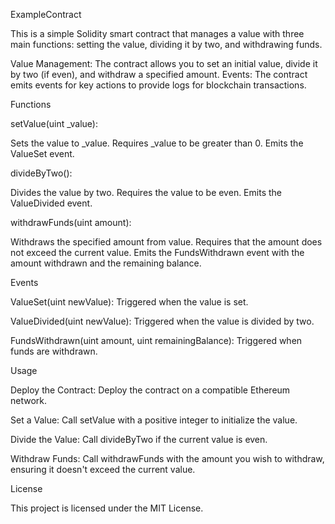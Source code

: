 ExampleContract

This is a simple Solidity smart contract that manages a value with three main functions: setting the value, dividing it by two, and withdrawing funds.


Value Management: The contract allows you to set an initial value, divide it by two (if even), and withdraw a specified amount.
Events: The contract emits events for key actions to provide logs for blockchain transactions.

Functions

setValue(uint _value):

Sets the value to _value.
Requires _value to be greater than 0.
Emits the ValueSet event.

divideByTwo():

Divides the value by two.
Requires the value to be even.
Emits the ValueDivided event.

withdrawFunds(uint amount):

Withdraws the specified amount from value.
Requires that the amount does not exceed the current value.
Emits the FundsWithdrawn event with the amount withdrawn and the remaining balance.

Events

ValueSet(uint newValue): Triggered when the value is set.

ValueDivided(uint newValue): Triggered when the value is divided by two.

FundsWithdrawn(uint amount, uint remainingBalance): Triggered when funds are withdrawn.

Usage

Deploy the Contract: Deploy the contract on a compatible Ethereum network.

Set a Value: Call setValue with a positive integer to initialize the value.

Divide the Value: Call divideByTwo if the current value is even.

Withdraw Funds: Call withdrawFunds with the amount you wish to withdraw, ensuring it doesn't exceed the current value.

License

This project is licensed under the MIT License.
